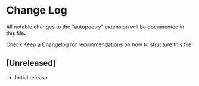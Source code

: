 # Change Log

All notable changes to the "autopoetry" extension will be documented in this file.

Check [Keep a Changelog](http://keepachangelog.com/) for recommendations on how to structure this file.

## [Unreleased]

- Initial release